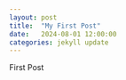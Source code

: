 ```yaml
---
layout: post
title:  "My First Post"
date:   2024-08-01 12:00:00
categories: jekyll update
---
```

First Post